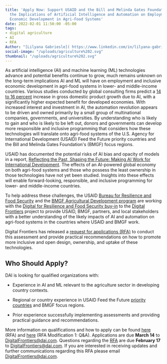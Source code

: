```yaml
---
title: 'Apply Now: Support USAID and the Bill and Melinda Gates Foundation to Assess
  the Implications of Artificial Intelligence and Automation on Employment and Inclusive
  Economic Development in Agri-Food Systems'
date: 2022-02-01 11:50:00 -05:00
tags:
- digital agriculture
- AI
- RFA
Author: "[Lilyana Gabriesle]( https://www.linkedin.com/in/lilyana-gabrielse-8bb40b1bb/)"
social-image: "/uploads/agriculture%202.svg"
thumbnail: "/uploads/agriculture%202.svg"
---
```


As artificial intelligence (AI) and machine learning (ML) technologies advance and potential benefits continue to grow, much remains unknown on the long-term implications AI and ML will have on employment and inclusive economic development in agri-food systems in lower- and middle-income countries. Various studies conducted by global consulting firms predict a [14 to 16 percent](https://www.mckinsey.com/featured-insights/artificial-intelligence/notes-from-the-AI-frontier-modeling-the-impact-of-ai-on-the-world-economy) increase in gross domestic product growth due to AI, with a significantly higher expected benefit for developed economies. With increased interest and investment in AI, the automation revolution appears to be driven and owned primarily by a small group of multinational companies, governments, and universities. By understanding who is likely to gain and who is likely to be left out, donors and governments can develop more responsible and inclusive programming that considers how these technologies will translate onto agri-food systems of the U.S. Agency for International Development (USAID) Feed the Future priority countries and the Bill and Melinda Gates Foundation's (BMGF) focus regions.

<!--more-->

USAID has documented the potential risks of AI bias and opacity of models in a report, [Reflecting the Past, Shaping the Future: Making AI Work for International Development](https://www.usaid.gov/digital-development/machine-learning/AI-ML-in-development/summary). The effects of an AI-powered global economy on both agri-food systems and those who possess the least ownership in those technologies have not yet been studied. Insights into these effects will enable forward-looking, responsible, and inclusive programming for lower- and middle-income countries.

To help address these challenges, the USAID [Bureau for Resilience and Food Security](https://www.usaid.gov/who-we-are/organization/bureaus/bureau-resilience-and-food-security) and the [BMGF Agricultural Development program](https://www.gatesfoundation.org/our-work/programs/global-growth-and-opportunity/agricultural-development) are working with the [Digital for Resilience and Food Security buy-in](https://agrilinks.org/activities/digital-frontiers-digital-resilience-and-food-security) to the [Digital Frontiers](https://www.dai.com/our-work/projects/worldwide-digital-frontiers-df) project to provide USAID, BMGF, partners, and local stakeholders with a better understanding of the likely impacts of AI and automation on agri-food systems in the countries where USAID and BMGF work.

Digital Frontiers has released a [request for applications (RFA)](https://drive.google.com/file/d/1WdY-OrwioKexu2201-zgQ8-8Cnqmj4ct/view?usp=sharing) to conduct this assessment and provide practical recommendations on how to promote more inclusive and open design, ownership, and uptake of these technologies.

## Who Should Apply?

DAI is looking for qualified organizations with:

* Experience in AI and ML relevant to the agriculture sector in developing country contexts.

* Regional or country experience in USAID Feed the Future [priority countries](https://www.usaid.gov/what-we-do/agriculture-and-food-security/increasing-food-security-through-feed-future) and BMGF focus regions.

* Prior experience successfully implementing assessments and providing practical guidance and recommendations.

More information on qualifications and how to apply can be found [here](https://drive.google.com/file/d/1WdY-OrwioKexu2201-zgQ8-8Cnqmj4ct/view?usp=sharing) (RFA) and [here](https://drive.google.com/file/d/1uS49ly9uJyBh7DZvyTPrEwGqIzjw0uW6/view?usp=sharing) (RFA Modification 1: Q&A). Applications are due **March 14** to [DigitalFrontiers@dai.com](mailto:DigitalFrontiers@dai.com). Questions regarding the [RFA](https://drive.google.com/file/d/1WdY-OrwioKexu2201-zgQ8-8Cnqmj4ct/view?usp=sharing) are due **February 17** to [DigitalFrontiers@dai.com](mailto:DigitalFrontiers@dai.com). If you are interested in receiving updates and further communications regarding this RFA please email [DigitalFrontiers@dai.com](mailto:DigitalFrontiers@dai.com). 